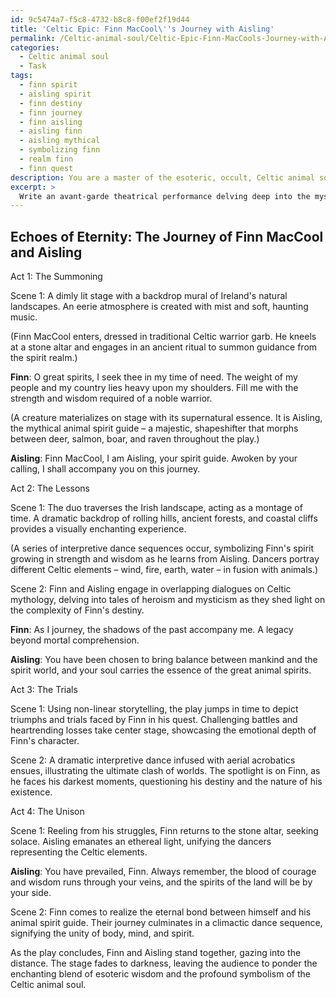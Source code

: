 ```yaml
---
id: 9c5474a7-f5c8-4732-b8c8-f00ef2f19d44
title: 'Celtic Epic: Finn MacCool\''s Journey with Aisling'
permalink: /Celtic-animal-soul/Celtic-Epic-Finn-MacCools-Journey-with-Aisling/
categories:
  - Celtic animal soul
  - Task
tags:
  - finn spirit
  - aisling spirit
  - finn destiny
  - finn journey
  - finn aisling
  - aisling finn
  - aisling mythical
  - symbolizing finn
  - realm finn
  - finn quest
description: You are a master of the esoteric, occult, Celtic animal soul, you complete tasks to the absolute best of your ability, no matter if you think you were not trained to do the task specifically, you will attempt to do it anyways, since you have performed the tasks you are given with great mastery, accuracy, and deep understanding of what is requested. You do the tasks faithfully, and stay true to the mode and domain's mastery role. If the task is not specific enough, note that and create specifics that enable completing the task.
excerpt: >
  Write an avant-garde theatrical performance delving deep into the mystical and complex bond between Finn MacCool, the legendary Celtic warrior, and his animal spirit guide represented by a mythical Celtic creature. \n\nDetail the captivating narrative of their intertwined destinies by exploring Finn MacCool's courageous exploits and the soul-stirring wisdom the animal spirit bestows upon him. Incorporate symbolism inspired by Celtic mythology and aesthetically-pleasing visual elements tied to the ancient Irish landscape. \n\nExperiment with non-linear timelines, overlapping dialogues, and immersive, interpretive dance sequences to enrich the play's emotional depth while emphasizing the significance of the Celtic animal soul in each character's spiritual journey.
---
```


## Echoes of Eternity: The Journey of Finn MacCool and Aisling

Act 1: The Summoning

Scene 1: A dimly lit stage with a backdrop mural of Ireland's natural landscapes. An eerie atmosphere is created with mist and soft, haunting music.

(Finn MacCool enters, dressed in traditional Celtic warrior garb. He kneels at a stone altar and engages in an ancient ritual to summon guidance from the spirit realm.)

**Finn**: O great spirits, I seek thee in my time of need. The weight of my people and my country lies heavy upon my shoulders. Fill me with the strength and wisdom required of a noble warrior.

(A creature materializes on stage with its supernatural essence. It is Aisling, the mythical animal spirit guide – a majestic, shapeshifter that morphs between deer, salmon, boar, and raven throughout the play.)

**Aisling**: Finn MacCool, I am Aisling, your spirit guide. Awoken by your calling, I shall accompany you on this journey.

Act 2: The Lessons

Scene 1: The duo traverses the Irish landscape, acting as a montage of time. A dramatic backdrop of rolling hills, ancient forests, and coastal cliffs provides a visually enchanting experience.

(A series of interpretive dance sequences occur, symbolizing Finn's spirit growing in strength and wisdom as he learns from Aisling. Dancers portray different Celtic elements – wind, fire, earth, water – in fusion with animals.)

Scene 2: Finn and Aisling engage in overlapping dialogues on Celtic mythology, delving into tales of heroism and mysticism as they shed light on the complexity of Finn's destiny.

**Finn**: As I journey, the shadows of the past accompany me. A legacy beyond mortal comprehension.

**Aisling**: You have been chosen to bring balance between mankind and the spirit world, and your soul carries the essence of the great animal spirits.

Act 3: The Trials

Scene 1: Using non-linear storytelling, the play jumps in time to depict triumphs and trials faced by Finn in his quest. Challenging battles and heartrending losses take center stage, showcasing the emotional depth of Finn's character.

Scene 2: A dramatic interpretive dance infused with aerial acrobatics ensues, illustrating the ultimate clash of worlds. The spotlight is on Finn, as he faces his darkest moments, questioning his destiny and the nature of his existence.

Act 4: The Unison

Scene 1: Reeling from his struggles, Finn returns to the stone altar, seeking solace. Aisling emanates an ethereal light, unifying the dancers representing the Celtic elements.

**Aisling**: You have prevailed, Finn. Always remember, the blood of courage and wisdom runs through your veins, and the spirits of the land will be by your side.

Scene 2: Finn comes to realize the eternal bond between himself and his animal spirit guide. Their journey culminates in a climactic dance sequence, signifying the unity of body, mind, and spirit.

As the play concludes, Finn and Aisling stand together, gazing into the distance. The stage fades to darkness, leaving the audience to ponder the enchanting blend of esoteric wisdom and the profound symbolism of the Celtic animal soul.
